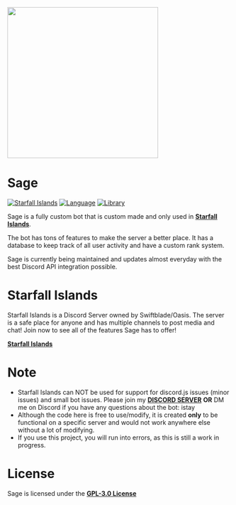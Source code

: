 <a href="https://discord.gg/RtsZcajWCR"><img height="340" src="https://i.imgur.com/h9ghJYJ.gif"></a>
# Sage

[![Starfall Islands](https://img.shields.io/discord/755968485854675065?color=%235865F2&logo=discord&style=for-the-badge)](https://discord.gg/RtsZcajWCR)
[![Language](https://img.shields.io/github/languages/top/IStayThatWayCoding/aquasis?color=f0db4f&logoColor=white&style=for-the-badge)]()
[![Library](https://img.shields.io/badge/library-discord.js-5865f2?style=for-the-badge)](https://discord.js.org/#/)

Sage is a fully custom bot that is custom made and only used in <a href="https://discord.gg/RtsZcajWCR">**Starfall Islands**</a>.

The bot has tons of features to make the server a better place. It has a database to keep track of all user activity and have a custom rank system.

Sage is currently being maintained and updates almost everyday with the best Discord API integration possible.

# Starfall Islands

Starfall Islands is a Discord Server owned by Swiftblade/Oasis. The server is a safe place for anyone and has multiple channels to post media and chat! Join now to see all of the features Sage has to offer!

**[Starfall Islands](https://discord.gg/RtsZcajWCR)**

# Note
- Starfall Islands can NOT be used for support for discord.js issues (minor issues) and small bot issues. Please join my **[DISCORD SERVER](https://dsc.gg/istay)** __OR__ DM me on Discord if you have any questions about the bot: istay
- Although the code here is free to use/modify, it is created **only** to be functional on a specific server and would not work anywhere else without a lot of modifying.
- If you use this project, you will run into errors, as this is still a work in progress.

# License
Sage is licensed under the **[GPL-3.0 License](./LICENSE)**
